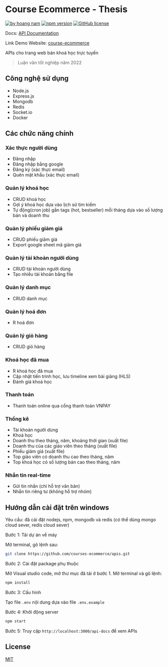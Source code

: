 # Course Ecommerce - Thesis

[![by hoang nam](https://img.shields.io/badge/By-Hoang%20Nam-green)](https://github.com/pmhnam)
[![npm version](https://img.shields.io/badge/npm-v8.5.5-blue)](https://github.com/courses-ecommerce/apis)
[![GitHub license](https://img.shields.io/badge/license-MIT-c9f)](https://github.com/courses-ecommerce/apis)

Docs: [API Documentation](https://ecourse-apis.herokuapp.com/api-docs)

Link Demo Website: [course-ecommerce](https://www.course-ecommerce.tk/)

APIs cho trang web bán khoá học trực tuyến

> Luận văn tốt nghiệp năm 2022

## Công nghệ sử dụng

- Node.js
- Express.js
- Mongodb
- Redis
- Socket.io
- Docker

## Các chức năng chính

### Xác thực người dùng

- Đăng nhập
- Đăng nhập bằng google
- Đăng ký (xác thực email)
- Quên mật khẩu (xác thực email)

### Quản lý khoá học

- CRUD khoá học
- Gợi ý khoá học dựa vào lịch sử tìm kiếm
- Tự động(cron job) gắn tags (hot, bestseller) mỗi tháng dựa vào số lượng bán và doanh thu

### Quản lý phiếu giảm giá

- CRUD phiếu giảm giá
- Export google sheet mã giảm giá

### Quản lý tài khoản người dùng

- CRUD tài khoản người dùng
- Tạo nhiều tài khoản bằng file

### Quản lý danh mục

- CRUD danh mục

### Quản lý hoá đơn

- R hoá đơn

### Quản lý giỏ hàng

- CRUD giỏ hàng

### Khoá học đã mua

- R khoá học đã mua
- Cập nhật tiến trình học, lưu timeline xem bài giảng (HLS)
- Đánh giá khoá học

### Thanh toán

- Thanh toán online qua cổng thanh toán VNPAY

### Thống kê

- Tài khoản người dùng
- Khoá học
- Doanh thu theo tháng, năm, khoảng thời gian (xuất file)
- Doanh thu của các giáo viên theo tháng (xuất file)
- Phiếu giảm giá (xuất file)
- Top giáo viên có doanh thu cao theo tháng, năm
- Top khoá học có số lượng bán cao theo tháng, năm

### Nhắn tin real-time

- Gửi tin nhắn (chỉ hỗ trợ văn bản)
- Nhắn tin riêng tư (không hỗ trợ nhóm)

## Hướng dẫn cài đặt trên windows

Yêu cầu: đã cài đặt nodejs, npm, mongodb và redis (có thể dùng mongo cloud sever, redis cloud sever)

Bước 1: Tải dự án về máy

Mở terminal, gõ lệnh sau:

```bash
git clone https://github.com/courses-ecommerce/apis.git
```

Bước 2: Cài đặt package phụ thuộc

Mở Visual studio code, mở thư mục đã tải ở bước 1. Mở terminal và gõ lệnh:

```bash
npm install
```

Bước 3: Cấu hình

Tạo file `.env` nội dung dựa vào file `.env.example`

Bước 4: Khởi động server

```bash
npm start
```

Bước 5: Truy cập `http://localhost:3000/api-docs` để xem APIs

## License

[MIT](https://choosealicense.com/licenses/mit/)
